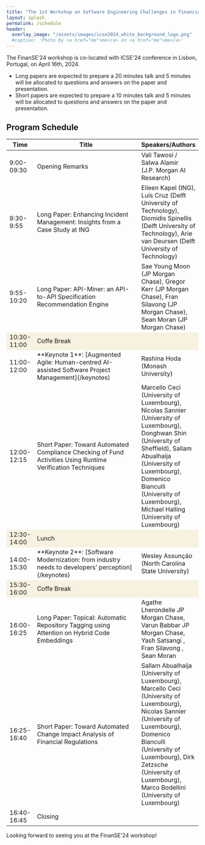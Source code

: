 ```yaml
---
title: "The 1st Workshop on Software Engineering Challenges in Financial Firms (FinanSE)"
layout: splash
permalink: /schedule
header:
  overlay_image: "/assets/images/icse2024_white_background_logo.png"
  #caption: 'Photo by <a href="me">me</a> on <a href="me">me</a>'
---
```


The FinanSE'24 workshop is co-located with ICSE'24 conference in Lisbon, Portugal, on April 16th, 2024.

- Long papers are expected to prepare a 20 minutes talk and 5 minutes will be allocated to questions and answers on the paper and presentation.
- Short papers are expected to prepare a 10 minutes talk and 5 minutes will be allocated to questions and answers on the paper and presentation.

<h2>Program Schedule</h2>
<center>
<table>
<colgroup>
    <col width="10%" />
    <col width="60%" />
    <col width="30%" />
</colgroup>
<thead>
    <tr class="header">
    <th>Time</th>
    <th>Title</th>
    <th>Speakers/Authors</th>
    </tr>
</thead>
<tbody>
    <tr>
        <td>9:00-09:30</td>
        <td>Opening Remarks</td>
        <td>Vali Tawosi / Salwa Alamir <br>
            (J.P. Morgan AI Research)</td>
    </tr>
    <tr>
        <td>9:30-9:55</td>
        <td markdown="span">Long Paper: Enhancing Incident Management: Insights from a Case Study at ING</td>
        <td>Eileen Kapel (ING), Luís Cruz (Delft University of Technology), Diomidis Spinellis (Delft University of Technology), Arie van Deursen (Delft University of Technology)</td>
    </tr>   
    <tr>
        <td>9:55-10:20</td>
        <td markdown="span">Long Paper: API-Miner: an API-to-API Specification Recommendation Engine</td>
        <td>Sae Young Moon (JP Morgan Chase), Gregor Kerr (JP Morgan Chase), Fran Silavong (JP Morgan Chase), Sean Moran (JP Morgan Chase)</td>
    </tr>        
     <tr bgcolor="#f7f1df">
        <td>10:30-11:00</td>
        <td>Coffe Break</td>
        <td></td>
    </tr>        
    <tr>
        <td>11:00-12:00</td>
        <td markdown="span">**Keynote 1**: [Augmented Agile: Human-centred AI-assisted Software Project Management](/keynotes)</td>
        <td>Rashina Hoda (Monash University)</td>
    </tr>  
    <tr>
        <td>12:00-12:15</td>
        <td markdown="span">Short Paper: Toward Automated Compliance Checking of Fund Activities Using Runtime Verification Techniques</td>
        <td>Marcello Ceci (University of Luxembourg), Nicolas Sannier (University of Luxembourg), Donghwan Shin (University of Sheffield), Sallam Abualhaija (University of Luxembourg), Domenico Bianculli (University of Luxembourg), Michael Halling (University of Luxembourg)</td>
    </tr>  
    <tr bgcolor="#f7f1df">
        <td>12:30-14:00</td>
        <td>Lunch</td>
        <td></td>
    </tr>  
    <tr>
        <td>14:00-15:30</td>
        <td markdown="span">**Keynote 2**: [Software Modernization: from industry needs to developers’ perception](/keynotes)</td>
        <td>Wesley Assunção (North Carolina State University)</td>
    </tr>  
    <tr bgcolor="#f7f1df">
        <td>15:30-16:00</td>
        <td>Coffe Break</td>
        <td></td>
    </tr> 
    <tr>
        <td>16:00-16:25</td>
        <td markdown="span">Long Paper: Topical: Automatic Repository Tagging using Attention on Hybrid Code Embeddings</td>
        <td>Agathe Lherondelle JP Morgan Chase, Varun Babbar JP Morgan Chase, Yash Satsangi , Fran Silavong , Sean Moran</td>
    </tr>  
    <tr>
        <td>16:25-16:40</td>
        <td markdown="span">Short Paper: Toward Automated Change Impact Analysis of Financial Regulations</td>
        <td>Sallam Abualhaija (University of Luxembourg), Marcello Ceci (University of Luxembourg), Nicolas Sannier (University of Luxembourg), Domenico Bianculli (University of Luxembourg), Dirk Zetzsche (University of Luxembourg), Marco Bodellini (University of Luxembourg)</td>
    </tr> 
    <tr>
        <td>16:40-16:45</td>
        <td markdown="span">Closing</td>
        <td></td>
    </tr>  
</tbody>
</table>
</center>

Looking forward to seeing you at the FinanSE'24 workshop!
